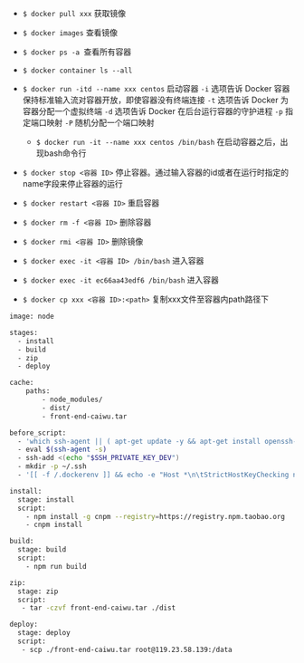 - ``$ docker pull xxx`` 获取镜像
- ``$ docker images`` 查看镜像
- ``$ docker ps -a ``查看所有容器
- ``$ docker container ls --all``

- ``$ docker run -itd --name xxx centos`` 启动容器
    ``-i`` 选项告诉 Docker 容器保持标准输入流对容器开放，即使容器没有终端连接
    ``-t`` 选项告诉 Docker 为容器分配一个虚拟终端
    ``-d`` 选项告诉 Docker 在后台运行容器的守护进程
    ``-p`` 指定端口映射
    ``-P`` 随机分配一个端口映射
  + ``$ docker run -it --name xxx centos /bin/bash`` 在启动容器之后，出现bash命令行

- ``$ docker stop <容器 ID>`` 停止容器。通过输入容器的id或者在运行时指定的name字段来停止容器的运行
- ``$ docker restart <容器 ID>`` 重启容器
- ``$ docker rm -f <容器 ID>`` 删除容器
- ``$ docker rmi <容器 ID>`` 删除镜像
- ``$ docker exec -it <容器 ID> /bin/bash`` 进入容器
- ``$ docker exec -it ec66aa43edf6 /bin/bash`` 进入容器
- ``$ docker cp xxx <容器 ID>:<path>`` 复制xxx文件至容器内path路径下

```bash
image: node

stages:
  - install
  - build
  - zip
  - deploy

cache:
    paths:
        - node_modules/
        - dist/
        - front-end-caiwu.tar

before_script:
  - 'which ssh-agent || ( apt-get update -y && apt-get install openssh-client -y ) '
  - eval $(ssh-agent -s)
  - ssh-add <(echo "$SSH_PRIVATE_KEY_DEV")
  - mkdir -p ~/.ssh
  - '[[ -f /.dockerenv ]] && echo -e "Host *\n\tStrictHostKeyChecking no\n\n" > ~/.ssh/config'

install:
  stage: install
  script:
    - npm install -g cnpm --registry=https://registry.npm.taobao.org
    - cnpm install

build:
  stage: build
  script:
    - npm run build

zip:
  stage: zip
  script:
   - tar -czvf front-end-caiwu.tar ./dist

deploy:
  stage: deploy
  script:
   - scp ./front-end-caiwu.tar root@119.23.58.139:/data

```